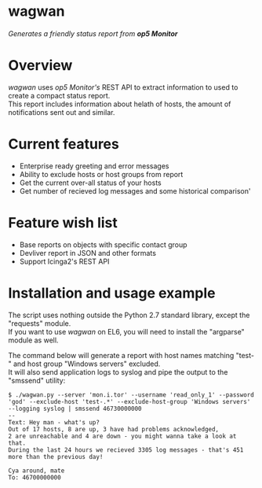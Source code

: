 wagwan
========
###### Generates a friendly status report from **op5 Monitor**

Overview
========
*wagwan* uses *op5 Monitor's* REST API to extract information to used to create a compact status report.   
This report includes information about helath of hosts, the amount of notifications sent out and similar.   

Current features
========
- Enterprise ready greeting and error messages
- Ability to exclude hosts or host groups from report 
- Get the current over-all status of your hosts
- Get number of recieved log messages and some historical comparison'
 
Feature wish list 
=================
- Base reports on objects with specific contact group
- Devliver report in JSON and other formats
- Support Icinga2's REST API

Installation and usage example
==============================
The script uses nothing outside the Python 2.7 standard library, except the "requests" module.  
If you want to use *wagwan* on EL6, you will need to install the "argparse" module as well.   

The command below will generate a report with host names matching "test-" and host group "Windows servers" excluded.   
It will also send application logs to syslog and pipe the output to the "smssend" utility:   

```
$ ./wagwan.py --server 'mon.i.tor' --username 'read_only_1' --password 'god' --exclude-host 'test-.*' --exclude-host-group 'Windows servers' --logging syslog | smssend 46730000000
-- 
Text: Hey man - what's up?
Out of 17 hosts, 8 are up, 3 have had problems acknowledged,
2 are unreachable and 4 are down - you might wanna take a look at that.
During the last 24 hours we recieved 3305 log messages - that's 451 more than the previous day!

Cya around, mate
To: 46700000000
```
